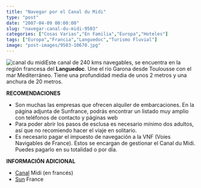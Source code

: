 ```yaml
---
title: "Navegar por el Canal du Midi"
type: "post"
date: "2007-04-09 00:00:00"
slug: "navegar-canal-du-midi-9503"
categories: ["Cosas Varias","En Familia","Europa","Hoteles"]
tags: ["Europa","Francia","Languedoc","Turismo Fluvial"]
image: "post-images/9503-10670.jpg"
---
```


![canal du midi](post-images/9503-10670.jpg "canal du midi")Este canal de 240 kms navegables, se encuentra en la región francesa del **Languedoc**. Une el rio Garona desde Toulousse con el mar Mediterráneo. Tiene una profundidad media de unos 2 metros y una anchura de 20 metros.

**RECOMENDACIONES**

- Son muchas las empresas que ofrecen alquiler de embarcaciones. En la página adjunta de Sunfrance, podrás encontrar un listado muy amplio con teléfonos de contacto y páginas web
- Para poder abrir los pasos de esclusa es necesario mínimo dos adultos, así que no recomiendo hacer el viaje en solitario.
- Es necesario pagar el impuesto de navegación a la VNF (Voies Navigables de France). Estos se encargan de gestionar el Canal du Midi. Puedes pagarlo en su totalidad o por día.

**INFORMACIÓN ADICIONAL**

- [Canal](http://www.canalmidi.com/) Midi (en francés)
- [Sun](http://www.sunfrance.com/canal/index.php3?langue=es) France